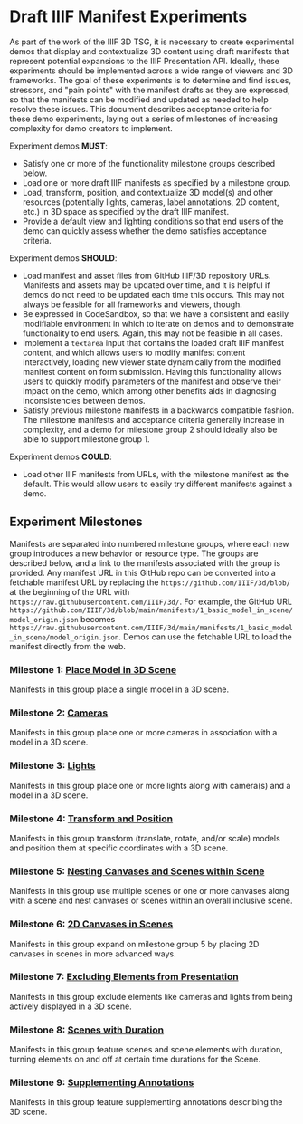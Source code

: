 # Draft IIIF Manifest Experiments

As part of the work of the IIIF 3D TSG, it is necessary to create experimental demos that display and contextualize 3D content using draft manifests that represent potential expansions to the IIIF Presentation API. Ideally, these experiments should be implemented across a wide range of viewers and 3D frameworks. The goal of these experiments is to determine and find issues, stressors, and "pain points" with the manifest drafts as they are expressed, so that the manifests can be modified and updated as needed to help resolve these issues. This document describes acceptance criteria for these demo experiments, laying out a series of milestones of increasing complexity for demo creators to implement. 

Experiment demos **MUST**:
* Satisfy one or more of the functionality milestone groups described below.
* Load one or more draft IIIF manifests as specified by a milestone group. 
* Load, transform, position, and contextualize 3D model(s) and other resources (potentially lights, cameras, label annotations, 2D content, etc.) in 3D space as specified by the draft IIIF manifest.
* Provide a default view and lighting conditions so that end users of the demo can quickly assess whether the demo satisfies acceptance criteria.

Experiment demos **SHOULD**:
* Load manifest and asset files from GitHub IIIF/3D repository URLs.  Manifests and assets may be updated over time, and it is helpful if demos do not need to be updated each time this occurs. This may not always be feasible for all frameworks and viewers, though.
* Be expressed in CodeSandbox, so that we have a consistent and easily modifiable environment in which to iterate on demos and to demonstrate functionality to end users. Again, this may not be feasible in all cases.
* Implement a `textarea` input that contains the loaded draft IIIF manifest content, and which allows users to modify manifest content interactively, loading new viewer state dynamically from the modified manifest content on form submission. Having this functionality allows users to quickly modify parameters of the manifest and observe their impact on the demo, which among other benefits aids in diagnosing inconsistencies between demos.
* Satisfy previous milestone manifests in a backwards compatible fashion. The milestone manifests and acceptance criteria generally increase in complexity, and a demo for milestone group 2 should ideally also be able to support milestone group 1.

Experiment demos **COULD**:
* Load other IIIF manifests from URLs, with the milestone manifest as the default. This would allow users to easily try different manifests against a demo. 

## Experiment Milestones

Manifests are separated into numbered milestone groups, where each new group introduces a new behavior or resource type. The groups are described below, and a link to the manifests associated with the group is provided. Any manifest URL in this GitHub repo can be converted into a fetchable manifest URL by replacing the `https://github.com/IIIF/3d/blob/` at the beginning of the URL with `https://raw.githubusercontent.com/IIIF/3d/`. For example, the GitHub URL `https://github.com/IIIF/3d/blob/main/manifests/1_basic_model_in_scene/model_origin.json` becomes `https://raw.githubusercontent.com/IIIF/3d/main/manifests/1_basic_model_in_scene/model_origin.json`. Demos can use the fetchable URL to load the manifest directly from the web.



### Milestone 1: [Place Model in 3D Scene](https://github.com/IIIF/3d/tree/main/manifests/1_basic_model_in_scene)

Manifests in this group place a single model in a 3D scene.

### Milestone 2: [Cameras](https://github.com/IIIF/3d/tree/main/manifests/2_cameras)

Manifests in this group place one or more cameras in association with a model in a 3D scene.

### Milestone 3: [Lights](https://github.com/IIIF/3d/tree/main/manifests/3_lights)

Manifests in this group place one or more lights along with camera(s) and a model in a 3D scene. 

### Milestone 4: [Transform and Position](https://github.com/IIIF/3d/tree/main/manifests/4_transform_and_position)

Manifests in this group transform (translate, rotate, and/or scale) models and position them at specific coordinates with a 3D scene.

### Milestone 5: [Nesting Canvases and Scenes within Scene](https://github.com/IIIF/3d/tree/main/manifests/5_nesting)

Manifests in this group use multiple scenes or one or more canvases along with a scene and nest canvases or scenes within an overall inclusive scene.

### Milestone 6: [2D Canvases in Scenes](https://github.com/IIIF/3d/tree/main/manifests/6_2d_canvases_in_scene)

Manifests in this group expand on milestone group 5 by placing 2D canvases in scenes in more advanced ways. 

### Milestone 7: [Excluding Elements from Presentation](https://github.com/IIIF/3d/tree/main/manifests/7_excluding_model_features)

Manifests in this group exclude elements like cameras and lights from being actively displayed in a 3D scene. 

### Milestone 8: [Scenes with Duration](https://github.com/IIIF/3d/tree/main/manifests/8_scenes_with_duration)

Manifests in this group feature scenes and scene elements with duration, turning elements on and off at certain time durations for the Scene.

### Milestone 9: [Supplementing Annotations](https://github.com/IIIF/3d/tree/main/manifests/9_supplementing_annotations)

Manifests in this group feature supplementing annotations describing the 3D scene.
